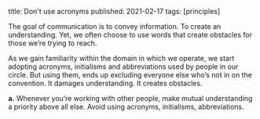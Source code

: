 title: Don't use acronyms
published: 2021-02-17
tags: [principles]

The goal of communication is to convey information. To create an understanding. Yet, we often choose to use words that create obstacles for those we’re trying to reach.

As we gain familiarity within the domain in which we operate, we start adopting acronyms, initialisms and abbreviations used by people in our circle. But using them, ends up excluding everyone else who’s not in on the convention. It damages understanding. It creates obstacles.

**a.** Whenever you’re working with other people, make mutual understanding a priority above all else. Avoid using acronyms, initialisms, abbreviations.
